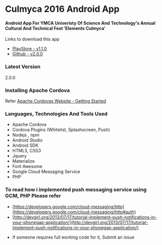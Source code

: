 # Culmyca 2016 Android App

#### Android App For YMCA Univeristy Of Science And Technology's Annual Cultural And Technical Fest 'Elements Culmyca'

Links to download this app
  - [PlayStore - v1.1.0](https://play.google.com/store/apps/details?id=com.vipinkhushu.push)
  - [Github - v2.0.0](https://github.com/vipinkhushu/Culmyca2016App/blob/master/android-release-unsigned.apk)

 
### Latest Version
2.0.0

### Installing Apache Cordova

Refer [Apache Cordovas Website - Getting Started](https://cordova.apache.org/#getstarted)

### Languages, Technologies And Tools Used

- Apache Cordova
- Cordova Plugins (Whitelist, Splashscreen, Push)
- Nodejs , npm
- Android Studio
- Android SDK
- HTML5, CSS3
- Jquery
- Materialize
- Font Awesome
- Google Cloud Messaging Service
- PHP

### To read how i implemented push messaging service using GCM, PHP Please refer

- [https://developers.google.com/cloud-messaging/http](https://developers.google.com/cloud-messaging/http#auth)
- [http://devgirl.org/2013/07/17/tutorial-implement-push-notifications-in-your-phonegap-application/](http://devgirl.org/2013/07/17/tutorial-implement-push-notifications-in-your-phonegap-application/)
 * If someone requires full working code for it, Submit an issue 





